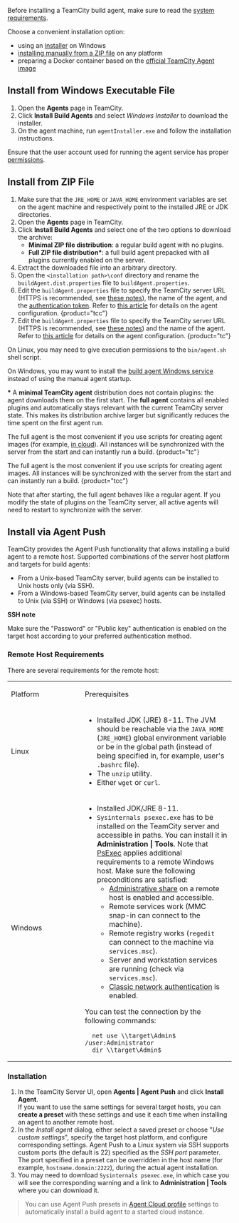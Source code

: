 [//]: # (title: Install TeamCity Agent)
[//]: # (auxiliary-id: Install TeamCity Agent)

Before installing a TeamCity build agent, make sure to read the [system requirements](system-requirements.md#TeamCity+Agent+Requirements).

Choose a convenient installation option:
* using an [installer](#Install+from+Windows+Executable+File) on Windows
* [installing manually from a ZIP file](#Install+from+ZIP+File) on any platform
* preparing a Docker container based on the [official TeamCity Agent image](https://hub.docker.com/r/jetbrains/teamcity-agent/)

## Install from Windows Executable File

1. Open the __Agents__ page in TeamCity.
2. Click __Install Build Agents__ and select _Windows Installer_ to download the installer.
3. On the agent machine, run `agentInstaller.exe` and follow the installation instructions.

Ensure that the user account used for running the agent service has proper [permissions](system-requirements.md#Common+Requirements).

## Install from ZIP File

1. Make sure that the `JRE_HOME` or `JAVA_HOME` environment variables are set on the agent machine and respectively point to the installed JRE or JDK directories.
2. Open the __Agents__ page in TeamCity.
3. Click __Install Build Agents__ and select one of the two options to download the archive:  
    * __Minimal ZIP file distribution__: a regular build agent with no plugins.
    * __Full ZIP file distribution*__: a full build agent prepacked with all plugins currently enabled on the server.
4. Extract the downloaded file into an arbitrary directory.
5. Open the `<installation path>\conf` directory and rename the `buildAgent.dist.properties` file to `buildAgent.properties`.
6. Edit the `buildAgent.properties` file to specify the TeamCity server URL (HTTPS is recommended, see [these notes](install-and-start-teamcity-agents.md#Agent-Server+Data+Transfer)), the name of the agent, and the [authentication token](install-and-start-teamcity-agents.m#Generating+Authentication+Token). Refer to [this article](configure-agent-installation.md) for details on the agent configuration.
   {product="tcc"}
6. Edit the `buildAgent.properties` file to specify the TeamCity server URL (HTTPS is recommended, see [these notes](install-and-start-teamcity-agents.md#Agent-Server+Data+Transfer)) and the name of the agent. Refer to [this article](configure-agent-installation.md) for details on the agent configuration.
   {product="tc"}

On Linux, you may need to give execution permissions to the `bin/agent.sh` shell script.

On Windows, you may want to install the [build agent Windows service](start-teamcity-agent.md#Build+Agent+as+Windows+Service) instead of using the manual agent startup.

<tip>

__\*__ A __minimal TeamCity agent__ distribution does not contain plugins: the agent downloads them on the first start. The __full agent__ contains all enabled plugins and automatically stays relevant with the current TeamCity server state. This makes its distribution archive larger but significantly reduces the time spent on the first agent run.

The full agent is the most convenient if you use scripts for creating agent images (for example, [in cloud](agent-cloud-profile.md)). All instances will be synchronized with the server from the start and can instantly run a build.
{product="tc"}

The full agent is the most convenient if you use scripts for creating agent images. All instances will be synchronized with the server from the start and can instantly run a build.
{product="tcc"}

Note that after starting, the full agent behaves like a regular agent. If you modify the state of plugins on the TeamCity server, all active agents will need to restart to synchronize with the server.

</tip>

## Install via Agent Push

TeamCity provides the Agent Push functionality that allows installing a build agent to a remote host. Supported combinations of the server host platform and targets for build agents:
* From a Unix-based TeamCity server, build agents can be installed to Unix hosts only (via SSH).
* From a Windows-based TeamCity server, build agents can be installed to Unix (via SSH) or Windows (via psexec) hosts.

<note>

__SSH note__

Make sure the "Password" or "Public key" authentication is enabled on the target host according to your preferred authentication method.
</note>

### Remote Host Requirements

There are several requirements for the remote host:

<table><tr>

<td width="150">

Platform

</td>

<td>

Prerequisites

</td></tr><tr>

<td>

Linux

</td>

<td>

* Installed JDK (JRE) 8-11. The JVM should be reachable via the `JAVA_HOME` (`JRE_HOME`) global environment variable or be in the global path (instead of being specified in, for example, user's `.bashrc` file).
* The `unzip` utility.
* Either `wget` or `curl`.

</td></tr><tr>

<td>

Windows


</td>

<td>


[//]: # (Internal note. Do not delete. "Setting up and Running Additional Build Agentsd283e644.txt")

* Installed JDK/JRE 8-11.
* `Sysinternals psexec.exe` has to be installed on the TeamCity server and accessible in paths. You can install it in __Administration | Tools__. Note that [PsExec](https://docs.microsoft.com/en-us/sysinternals/downloads/psexec) applies additional requirements to a remote Windows host. Make sure the following preconditions are satisfied:
    * [Administrative share](https://en.wikipedia.org/wiki/Administrative_share) on a remote host is enabled and accessible.
    * Remote services work (MMC snap-in can connect to the machine).
    * Remote registry works (`regedit` can connect to the machine via `services.msc`).
    * Server and workstation services are running (check via `services.msc`).
    * [Classic network authentication](https://docs.microsoft.com/en-us/windows/security/threat-protection/security-policy-settings/network-access-sharing-and-security-model-for-local-accounts) is enabled.

You can test the connection by the following commands:
  ```Console
    net use \\target\Admin$ /user:Administrator 
    dir \\target\Admin$ 
   ```

</td></tr></table>

### Installation

1. In the TeamCity Server UI, open __Agents | Agent Push__ and click __Install Agent__.   
   If you want to use the same settings for several target hosts, you can __create a preset__ with these settings and use it each time when installing an agent to another remote host.
2. In the _Install agent_ dialog, either select a saved preset or choose "_Use custom settings_", specify the target host platform, and configure corresponding settings. Agent Push to a Linux system via SSH supports custom ports (the default is 22) specified as the _SSH port_ parameter. The port specified in a preset can be overridden in the host name (for example, `hostname.domain:2222`), during the actual agent installation.
3. You may need to download `Sysinternals psexec.exe`, in which case you will see the corresponding warning and a link to __Administration | Tools__ where you can download it.

>You can use Agent Push presets in [Agent Cloud profile](agent-cloud-profile.md) settings to automatically install a build agent to a started cloud instance.
